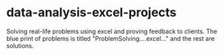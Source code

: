 # data-analysis-excel-projects

Solving real-life problems using excel and proving feedback to clients. The blue print of problems is titled "ProblemSolving....excel..." and the rest are solutions.
